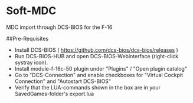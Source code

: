 # Soft-MDC
MDC import through DCS-BIOS for the F-16

##Pre-Requisites
- Install DCS-BIOS ( https://github.com/dcs-bios/dcs-bios/releases )
- Run DCS-BIOS-HUB and open DCS-BIOS-Webinterface (right-click systray icon).
- Install module-f-16c-50 plugin under "Plugins" / "Open plugin catalog"
- Go to "DCS-Connection" and enable checkboxes for "Virtual Cockpit Connection" and "Autostart DCS-BIOS"
- Verify that the LUA-commands shown in the box are in your SavedGames-folder's export.lua
